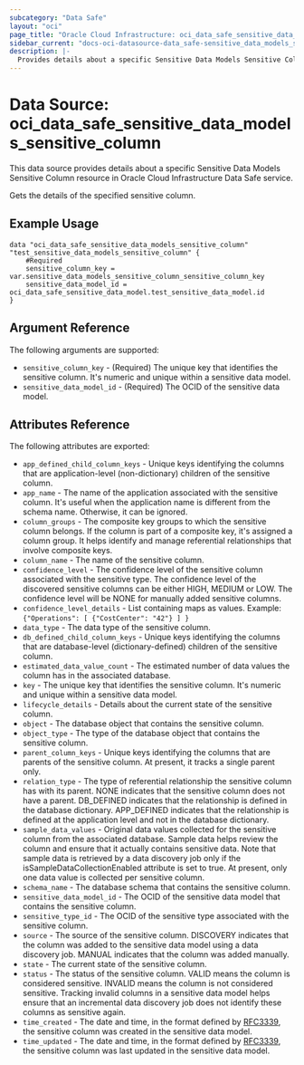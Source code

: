 ```yaml
---
subcategory: "Data Safe"
layout: "oci"
page_title: "Oracle Cloud Infrastructure: oci_data_safe_sensitive_data_models_sensitive_column"
sidebar_current: "docs-oci-datasource-data_safe-sensitive_data_models_sensitive_column"
description: |-
  Provides details about a specific Sensitive Data Models Sensitive Column in Oracle Cloud Infrastructure Data Safe service
---
```


# Data Source: oci_data_safe_sensitive_data_models_sensitive_column
This data source provides details about a specific Sensitive Data Models Sensitive Column resource in Oracle Cloud Infrastructure Data Safe service.

Gets the details of the specified sensitive column.

## Example Usage

```hcl
data "oci_data_safe_sensitive_data_models_sensitive_column" "test_sensitive_data_models_sensitive_column" {
	#Required
	sensitive_column_key = var.sensitive_data_models_sensitive_column_sensitive_column_key
	sensitive_data_model_id = oci_data_safe_sensitive_data_model.test_sensitive_data_model.id
}
```

## Argument Reference

The following arguments are supported:

* `sensitive_column_key` - (Required) The unique key that identifies the sensitive column. It's numeric and unique within a sensitive data model.
* `sensitive_data_model_id` - (Required) The OCID of the sensitive data model.


## Attributes Reference

The following attributes are exported:

* `app_defined_child_column_keys` - Unique keys identifying the columns that are application-level (non-dictionary) children of the sensitive column.
* `app_name` - The name of the application associated with the sensitive column. It's useful when the application name is different from the schema name. Otherwise, it can be ignored. 
* `column_groups` - The composite key groups to which the sensitive column belongs. If the column is part of a composite key, it's assigned a column group. It helps identify and manage referential relationships that involve composite keys. 
* `column_name` - The name of the sensitive column.
* `confidence_level` - The confidence level of the sensitive column associated with the sensitive type. The confidence level of the discovered sensitive columns can be either HIGH, MEDIUM or LOW. The confidence level will be NONE for manually added sensitive columns. 
* `confidence_level_details` - List containing maps as values. Example: `{"Operations": [ {"CostCenter": "42"} ] }` 
* `data_type` - The data type of the sensitive column.
* `db_defined_child_column_keys` - Unique keys identifying the columns that are database-level (dictionary-defined) children of the sensitive column.
* `estimated_data_value_count` - The estimated number of data values the column has in the associated database.
* `key` - The unique key that identifies the sensitive column. It's numeric and unique within a sensitive data model.
* `lifecycle_details` - Details about the current state of the sensitive column.
* `object` - The database object that contains the sensitive column.
* `object_type` - The type of the database object that contains the sensitive column.
* `parent_column_keys` - Unique keys identifying the columns that are parents of the sensitive column. At present, it tracks a single parent only.
* `relation_type` - The type of referential relationship the sensitive column has with its parent. NONE indicates that the sensitive column does not have a parent. DB_DEFINED indicates that the relationship is defined in the database dictionary. APP_DEFINED indicates that the relationship is defined at the application level and not in the database dictionary. 
* `sample_data_values` - Original data values collected for the sensitive column from the associated database. Sample data helps review the column and ensure that it actually contains sensitive data. Note that sample data is retrieved by a data discovery job only if the isSampleDataCollectionEnabled attribute is set to true. At present, only one data value is collected per sensitive column. 
* `schema_name` - The database schema that contains the sensitive column.
* `sensitive_data_model_id` - The OCID of the sensitive data model that contains the sensitive column.
* `sensitive_type_id` - The OCID of the sensitive type associated with the sensitive column.
* `source` - The source of the sensitive column. DISCOVERY indicates that the column was added to the sensitive data model using a data discovery job. MANUAL indicates that the column was added manually. 
* `state` - The current state of the sensitive column.
* `status` - The status of the sensitive column. VALID means the column is considered sensitive. INVALID means the column is not considered sensitive. Tracking invalid columns in a sensitive data model helps ensure that an incremental data discovery job does not identify these columns as sensitive again. 
* `time_created` - The date and time, in the format defined by [RFC3339](https://tools.ietf.org/html/rfc3339), the sensitive column was created in the sensitive data model. 
* `time_updated` - The date and time, in the format defined by [RFC3339](https://tools.ietf.org/html/rfc3339), the sensitive column was last updated in the sensitive data model. 

